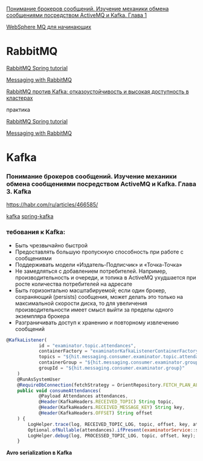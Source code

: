 

[Понимание брокеров сообщений. Изучение механики обмена сообщениями посредством ActiveMQ и Kafka. Глава 1](https://habr.com/ru/post/466385/)

[WebSphere MQ для начинающих](https://habr.com/ru/post/176209/)

# RabbitMQ

[RabbitMQ Spring tutorial](https://habr.com/ru/post/262069/)

[Messaging with RabbitMQ](https://spring.io/guides/gs/messaging-rabbitmq/)

[RabbitMQ против Kafka: отказоустойчивость и высокая доступность в кластерах](https://habr.com/ru/company/itsumma/blog/471858/)

практика

[RabbitMQ Spring tutorial](https://habr.com/ru/post/262069/)

[Messaging with RabbitMQ](https://spring.io/guides/gs/messaging-rabbitmq/)


# Kafka

### Понимание брокеров сообщений. Изучение механики обмена сообщениями посредством ActiveMQ и Kafka. Глава 3. Kafka
https://habr.com/ru/articles/466585/

[kafka](kafka%207fbc7c42e2c84748b35570f1b8a57618.md)
[spring-kafka](https://www.baeldung.com/spring-kafka)
### тебования к Kafka:

- Быть чрезвычайно быстрой
- Предоставлять большую пропускную способность при работе с сообщениями
- Поддерживать модели «Издатель-Подписчик» и «Точка-Точка»
- Не замедляться с добавлением потребителей. Например, производительность и очереди, и топика в ActiveMQ ухудшается при росте количества потребителей на адресате
- Быть горизонтально масштабируемой; если один брокер, сохраняющий (persists) сообщения, может делать это только на максимальной скорости диска, то для увеличения производительности имеет смысл выйти за пределы одного экземпляра брокера
- Разграничивать доступ к хранению и повторному извлечению сообщений



```jsx
@KafkaListener(
            id = "examinator.topic.attendances",
            containerFactory = "examinatorKafkaListenerContainerFactory",
            topics = "${hit.messaging.consumer.examinator.topic.attendances}",
            containerGroup = "${hit.messaging.consumer.examinator.group}",
            groupId = "${hit.messaging.consumer.examinator.group}"
    )
    @RunAsSystemUser
    @RequireDbConnection(fetchStrategy = OrientRepository.FETCH_PLAN_ALL)
    public void consumeAttendances(
            @Payload Attendances attendances,
            @Header(KafkaHeaders.RECEIVED_TOPIC) String topic,
            @Header(KafkaHeaders.RECEIVED_MESSAGE_KEY) String key,
            @Header(KafkaHeaders.OFFSET) String offset
    ) {
        LogHelper.trace(log, RECEIVED_TOPIC_LOG, topic, offset, key, attendances);
        Optional.ofNullable(attendances).ifPresent(examinatorService::sync);
        LogHelper.debug(log, PROCESSED_TOPIC_LOG, topic, offset, key);
    }
```

**Avro serialization в Kafka**
